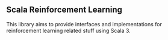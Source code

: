 ## Scala Reinforcement Learning

This library aims to provide interfaces and implementations for reinforcement learning related stuff using Scala 3.
